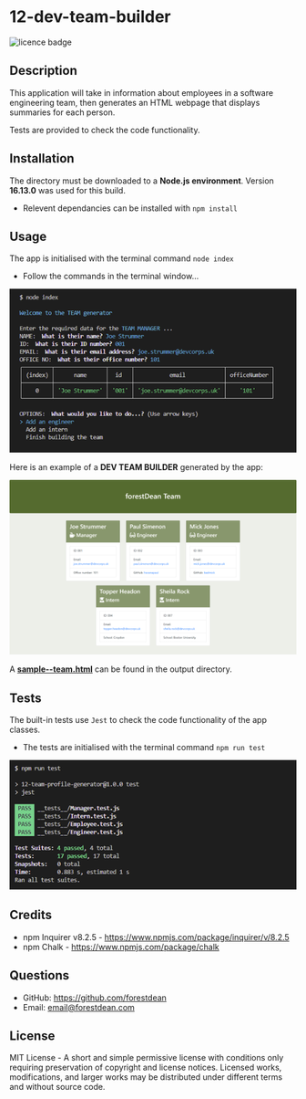 # 12-dev-team-builder

![licence badge](https://img.shields.io/badge/License-MIT-blue.svg?style=flat-square)

## Description
<a name="description"></a>
This application will take in information about employees in a software engineering team, then generates an HTML webpage that displays summaries for each person.   


Tests are provided to check the code functionality.

## Installation
<a name="installation"></a>
The directory must be downloaded to a **Node.js environment**. Version **16.13.0** was used for this build.      
- Relevent dependancies can be installed with `npm install`   


## Usage
<a name="usage"></a>

The app is initialised with the terminal command `node index`   
- Follow the commands in the terminal window...  

  
![terminal-window](./assets/images/terminal-screenshot-600.png)


Here is an example of a **DEV TEAM BUILDER** generated by the app:  

![team-builder](./assets/images/team-screenshot-600.png)

A [**sample--team.html**](https://github.com/forestDean/12-team-profile-generator/blob/8c684da96942be0a5f15848161a93770b023b494/output/sample--team.html) can be found in the output directory.

## Tests
<a name="test"></a>
The built-in tests use `Jest` to check the code functionality of the app classes.   
- The tests are initialised with the terminal command `npm run test`

![jest-test](./assets/images/jest-test-pass-600.png)

## Credits
<a name="credit"></a>
- npm Inquirer v8.2.5 - https://www.npmjs.com/package/inquirer/v/8.2.5
- npm Chalk - https://www.npmjs.com/package/chalk

## Questions
<a name="question"></a>
- GitHub: https://github.com/forestdean   
- Email: email@forestdean.com   

## License
<a name="licence"></a>
MIT License - A short and simple permissive license with conditions only requiring preservation of copyright and license notices. Licensed works, modifications, and larger works may be distributed under different terms and without source code.
